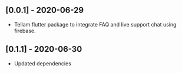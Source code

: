 ## [0.0.1] - 2020-06-29

* Tellam flutter package to integrate FAQ and live support chat using firebase.

## [0.1.1] - 2020-06-30

* Updated dependencies